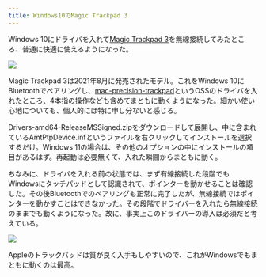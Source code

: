 ```yaml
---
title: Windows10でMagic Trackpad 3
---
```

Windows 10にドライバを入れて[Magic Trackpad 3](https://www.amazon.co.jp/dp/B09BTT6FJ9)を無線接続してみたところ、普通に快適に使えるようになった。

![](https://lh4.googleusercontent.com/dMamehrVspRaC5WQbp79FbVdgCGphr0eKH7nA4OX7adi_c4k2D7rznNaNfUspDoGAKPW9AmKfSklb3qiW1oFunyqpt4pxvlT1teF57aKTrBpYZd7vxLRBZYsJWFfNAXE0ZeU1SgJpeQOuXpY4CXjloWPM8LOVysrb1PSwSzu7vA0gm2yXb375RLJC1zbkQ)

Magic Trackpad 3は2021年8月に発売されたモデル。これをWindows 10にBluetoothでペアリングし、[mac-precision-trackpad](https://github.com/imbushuo/mac-precision-touchpad)というOSSのドライバを入れたところ、4本指の操作なども含めてまともに動くようになった。細かい使い心地についても、個人的には特に申し分ないと感じる。

Drivers-amd64-ReleaseMSSigned.zipをダウンロードして展開し、中に含まれているAmtPtpDevice.infというファイルを右クリックしてインストールを選択するだけ。Windows 11の場合は、その他のオプションの中にインストールの項目があるはず。再起動は必要無くて、入れた瞬間からまともに動く。

ちなみに、ドライバを入れる前の状態では、まず有線接続した段階でもWindowsにタッチパッドとして認識されて、ポインターを動かせることは確認した。その後Bluetoothでのペアリングも正常に完了したが、無線接続ではポインターを動かすことはできなかった。その段階でドライバーを入れたら無線接続のままでも動くようになった。故に、事実上このドライバーの導入は必須だと考えている。

![](https://lh4.googleusercontent.com/RlO9rXBaGBM5VG5xKX0-626reBkvDNAx5ofJGd6nez9RHmaGU8VqPmwW_sbkI8iV0JPxVY85RIKqlAts_KFN0iSUEkp4z81r3mfQQDTAAsLd_UbPgd9fo49g6kc3y4LrtYmgYgd74gXDzX37ffLCkMRHXK7XdLbwH1uwdJ0S6NNPruvkdQGcPyBiODVwdQ)

Appleのトラックパッドは質が良く入手もしやすいので、これがWindowsでもまともに動くのは最高。
